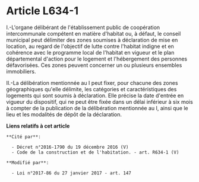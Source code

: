 # Article L634-1

I.-L'organe délibérant de l'établissement public de coopération intercommunale compétent en matière d'habitat ou, à défaut,
le conseil municipal peut délimiter des zones soumises à déclaration de mise en location, au regard de l'objectif de lutte
contre l'habitat indigne et en cohérence avec le programme local de l'habitat en vigueur et le plan départemental d'action
pour le logement et l'hébergement des personnes défavorisées. Ces zones peuvent concerner un ou plusieurs ensembles
immobiliers. 

II.-La délibération mentionnée au I peut fixer, pour chacune des zones géographiques qu'elle délimite, les catégories et
caractéristiques des logements qui sont soumis à déclaration. Elle précise la date d'entrée en vigueur du dispositif, qui ne
peut être fixée dans un délai inférieur à six mois à compter de la publication de la délibération mentionnée au I, ainsi que
le lieu et les modalités de dépôt de la déclaration.

**Liens relatifs à cet article**

	**Cité par**:

	  - Décret n°2016-1790 du 19 décembre 2016 (V)
	  - Code de la construction et de l'habitation. - art. R634-1 (V)

	**Modifié par**:

	  - Loi n°2017-86 du 27 janvier 2017 - art. 147
